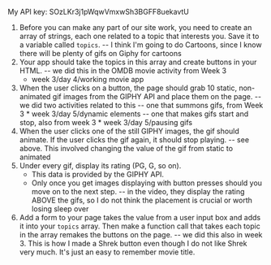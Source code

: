 My API key: SOzLKr3j1pWqwVmxwSh3BGFF8uekavtU

1. Before you can make any part of our site work, you need to create an array of strings, each one related to a topic that interests you. Save it to a variable called `topics`.
    -- I think I'm going to do Cartoons, since I know there will be plenty of gifs on Giphy for cartoons
2. Your app should take the topics in this array and create buttons in your HTML.
    -- we did this in the OMDB movie activity from Week 3
    * week 3/day 4/working movie app
3. When the user clicks on a button, the page should grab 10 static, non-animated gif images from the GIPHY API and place them on the page.
    -- we did two activities related to this
        -- one that summons gifs, from Week 3
        * week 3/day 5/dynamic elements
        -- one that makes gifs start and stop, also from week 3
        * week 3/day 5/pausing gifs
4. When the user clicks one of the still GIPHY images, the gif should animate. If the user clicks the gif again, it should stop playing.
        -- see above. This involved changing the value of the gif from static to animated
5. Under every gif, display its rating (PG, G, so on).
   * This data is provided by the GIPHY API.
   * Only once you get images displaying with button presses should you move on to the next step.
    -- in the video, they display the rating ABOVE the gifs, so I do not think the placement is crucial or worth losing sleep over
6. Add a form to your page takes the value from a user input box and adds it into your `topics` array. Then make a function call that takes each topic in the array remakes the buttons on the page.
    -- we did this also in week 3. This is how I made a Shrek button even though I do not like Shrek very much. It's just an easy to remember movie title.
